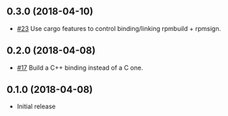 ## 0.3.0 (2018-04-10)

* [#23](https://github.com/iqlusion-io/crates/pull/23)
  Use cargo features to control binding/linking rpmbuild + rpmsign.

## 0.2.0 (2018-04-08)

* [#17](https://github.com/iqlusion-io/crates/pull/17)
  Build a C++ binding instead of a C one.

## 0.1.0 (2018-04-08)

* Initial release
